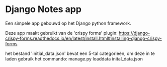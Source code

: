 # Django Notes app
 Een simpele app gebouwd op het Django python framework.
 
 Deze app maakt gebruikt van de 'crispy forms' plugin: https://django-crispy-forms.readthedocs.io/en/latest/install.html#installing-django-crispy-forms
 
 het bestand 'initial_data.json' bevat een 5-tal categorieën, om deze in te laden gebruik het commando: manage.py loaddata inital_data.json
